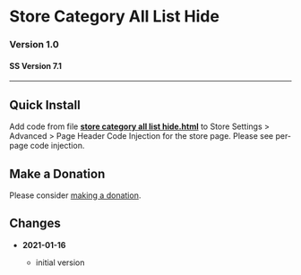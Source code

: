 # Store Category All List Hide

### Version 1.0

#### SS Version 7.1

---

## Quick Install

Add code from file **[store category all list hide.html][1]** to Store Settings >
Advanced > Page Header Code Injection for the store page. Please see per-page
code injection.

## Make a Donation

Please consider [making a donation][2].

## Changes

<!-- * **2021-05-08**

  * added coverage for store product grid image hover
  * bumped version to v0.1d1
  -->
* **2021-01-16**

  * initial version

[1]: store%20category%20all%20list%20hide.html#L1
[2]: https://github.com/tomsWebConsulting/twcsl#make-a-donation
